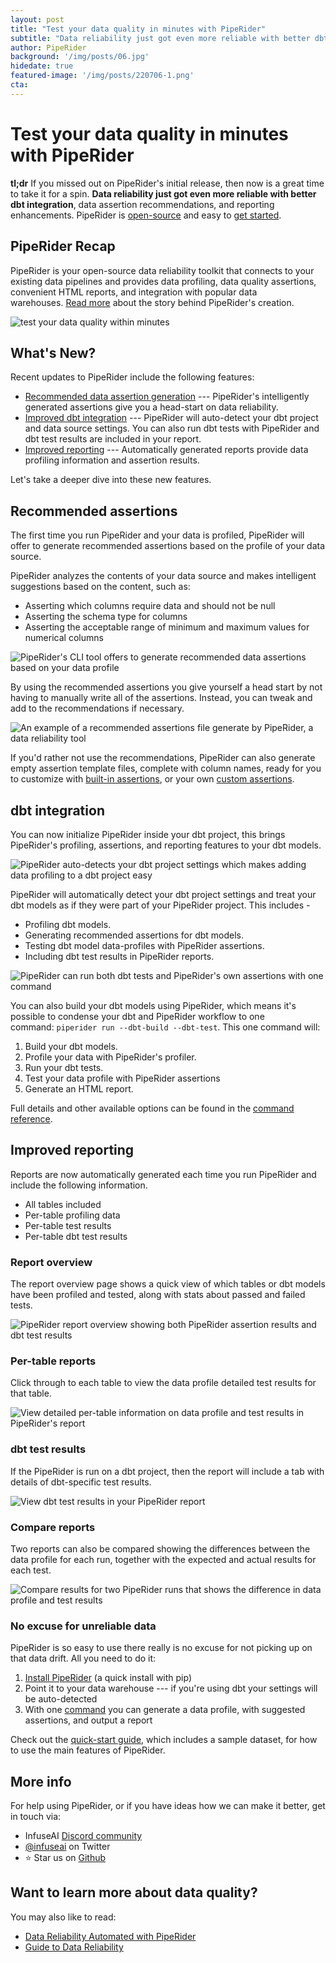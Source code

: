 ```yaml
---
layout: post
title: "Test your data quality in minutes with PipeRider"
subtitle: "Data reliability just got even more reliable with better dbt integration, data assertion recommendations, and reporting enhancements."
author: PipeRider
background: '/img/posts/06.jpg'
hidedate: true
featured-image: '/img/posts/220706-1.png'
cta: 
---
```


# Test your data quality in minutes with PipeRider


**tl;dr** If you missed out on PipeRider's initial release, then now is a great time to take it for a spin. **Data reliability just got even more reliable with better dbt integration**, data assertion recommendations, and reporting enhancements. PipeRider is [open-source](https://github.com/InfuseAI/piperider) and easy to [get started](https://docs.piperider.io/quick-start?utm_source=blog&utm_medium=20220706&utm_id=medium).
  
## PipeRider Recap

PipeRider is your open-source data reliability toolkit that connects to your existing data pipelines and provides data profiling, data quality assertions, convenient HTML reports, and integration with popular data warehouses. [Read more](https://blog.infuseai.io/data-reliability-automated-with-piperider-7a823521ef11) about the story behind PipeRider's creation.

![test your data quality within minutes](/img/posts/220706-2.png)

## What's New?

Recent updates to PipeRider include the following features:

-   [Recommended data assertion generation](https://blog.infuseai.io/test-your-data-quality-in-minutes-with-piperider-91da57a5c5d5#31b3) --- PipeRider's intelligently generated assertions give you a head-start on data reliability.
-   [Improved dbt integration](https://blog.infuseai.io/test-your-data-quality-in-minutes-with-piperider-91da57a5c5d5#7d35) --- PipeRider will auto-detect your dbt project and data source settings. You can also run dbt tests with PipeRider and dbt test results are included in your report.
-   [Improved reporting](https://blog.infuseai.io/test-your-data-quality-in-minutes-with-piperider-91da57a5c5d5#7511) --- Automatically generated reports provide data profiling information and assertion results.

Let's take a deeper dive into these new features.

## Recommended assertions

The first time you run PipeRider and your data is profiled, PipeRider will offer to generate recommended assertions based on the profile of your data source.

PipeRider analyzes the contents of your data source and makes intelligent suggestions based on the content, such as:

-   Asserting which columns require data and should not be null
-   Asserting the schema type for columns
-   Asserting the acceptable range of minimum and maximum values for numerical columns

![PipeRider's CLI tool offers to generate recommended data assertions based on your data profile](/img/posts/220706-3.png "Generate recommended assertions with PipeRider on first run")

By using the recommended assertions you give yourself a head start by not having to manually write all of the assertions. Instead, you can tweak and add to the recommendations if necessary.

![An example of a recommended assertions file generate by PipeRider, a data reliability tool](/img/posts/220706-4.png "Example of PipeRider's recommended assertions for a data source")

If you'd rather not use the recommendations, PipeRider can also generate empty assertion template files, complete with column names, ready for you to customize with [built-in assertions](https://docs.piperider.io/data-quality-assertions/assertion-configuration), or your own [custom assertions](https://docs.piperider.io/data-quality-assertions/custom-assertions).

## dbt integration

You can now initialize PipeRider inside your dbt project, this brings PipeRider's profiling, assertions, and reporting features to your dbt models.

![PipeRider auto-detects your dbt project settings which makes adding data profiling to a dbt project easy](/img/posts/220706-5.png "PipeRider auto detects your dbt project settings")

PipeRider will automatically detect your dbt project settings and treat your dbt models as if they were part of your PipeRider project. This includes -

-   Profiling dbt models.
-   Generating recommended assertions for dbt models.
-   Testing dbt model data-profiles with PipeRider assertions.
-   Including dbt test results in PipeRider reports.

![PipeRider can run both dbt tests and PipeRider's own assertions with one command](/img/posts/220706-6.png "PipeRider and dbt tests can be run with one command")

You can also build your dbt models using PipeRider, which means it's possible to condense your dbt and PipeRider workflow to one command: `piperider run --dbt-build --dbt-test`. This one command will:

1.  Build your dbt models.
2.  Profile your data with PipeRider's profiler.
3.  Run your dbt tests.
4.  Test your data profile with PipeRider assertions
5.  Generate an HTML report.

Full details and other available options can be found in the [command reference](https://docs.piperider.io/piperider-cli).

## Improved reporting

Reports are now automatically generated each time you run PipeRider and include the following information.

-   All tables included
-   Per-table profiling data
-   Per-table test results
-   Per-table dbt test results

### Report overview

The report overview page shows a quick view of which tables or dbt models have been profiled and tested, along with stats about passed and failed tests.

![PipeRider report overview showing both PipeRider assertion results and dbt test results](/img/posts/220706-7.png "PipeRider report overview showing both PipeRider assertion results and dbt test results")



### Per-table reports

Click through to each table to view the data profile detailed test results for that table.

![View detailed per-table information on data profile and test results in PipeRider's report](/img/posts/220706-6.png "PipeRider data table report features data profile and test results")


### dbt test results

If the PipeRider is run on a dbt project, then the report will include a tab with details of dbt-specific test results.

![View dbt test results in your PipeRider report](/img/posts/220706-8.png "View dbt test results in your PipeRider report")



### Compare reports

Two reports can also be compared showing the differences between the data profile for each run, together with the expected and actual results for each test.

![Compare results for two PipeRider runs that shows the difference in data profile and test results](/img/posts/220706-9.png "Compare two reports from different PipeRider runs")


### No excuse for unreliable data

PipeRider is so easy to use there really is no excuse for not picking up on that data drift. All you need to do it:

1.  [Install PipeRider](https://docs.piperider.io/cli/install-piperider) (a quick install with pip)
2.  Point it to your data warehouse --- if you're using dbt your settings will be auto-detected
3.  With one [command](https://docs.piperider.io/cli/quick-start#run-piperider-profile-data-and-generate-report) you can generate a data profile, with suggested assertions, and output a report

Check out the [quick-start guide](https://docs.piperider.io/cli/quick-start?utm_source=blog&utm_medium=20220706&utm_id=medium), which includes a sample dataset, for how to use the main features of PipeRider.

## More info

For help using PipeRider, or if you have ideas how we can make it better, get in touch via:

-   InfuseAI [Discord community](https://discord.gg/xKxsdPx4d5)
-   [@infuseai](https://twitter.com/InfuseAI) on Twitter
-   ⭐️ Star us on [Github](https://github.com/InfuseAI/piperider)

## Want to learn more about data quality? 
You may also like to read: 
* [Data Reliability Automated with PipeRider](https://blog.piperider.io/data-reliability-automated-with-piperider.html)
* [Guide to Data Reliability](https://blog.piperider.io/guide-to-data-reliability.html)